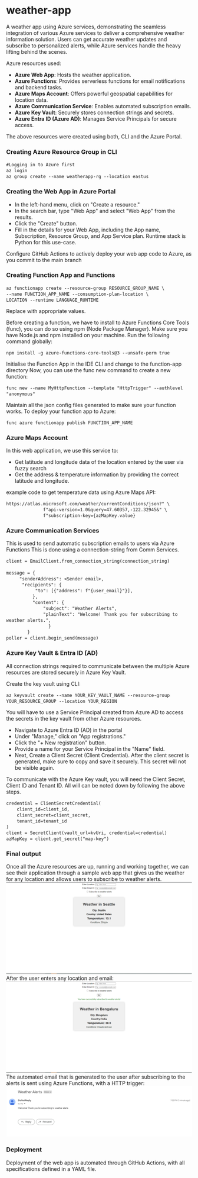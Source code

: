 # weather-app
A weather app using Azure services, demonstrating the seamless integration of 
various Azure services to deliver a comprehensive weather information solution. 
Users can get accurate weather updates and subscribe to personalized alerts, 
while Azure services handle the heavy lifting behind the scenes.

Azure resources used: 
- **Azure Web App**: Hosts the weather application.
- **Azure Functions**: Provides serverless functions for email notifications and backend tasks.
- **Azure Maps Account**: Offers powerful geospatial capabilities for location data.
- **Azure Communication Service**: Enables automated subscription emails.
- **Azure Key Vault**: Securely stores connection strings and secrets.
- **Azure Entra ID (Azure AD)**: Manages Service Principals for secure access.

The above resources were created using both, CLI
and the Azure Portal.

### Creating Azure Resource Group in CLI
```commandline
#Logging in to Azure first
az login
az group create --name weatherapp-rg --location eastus
```
### Creating the Web App in Azure Portal
- In the left-hand menu, click on "Create a resource."
- In the search bar, type "Web App" and select "Web App" from the results.
- Click the "Create" button.
- Fill in the details for your Web App, including the App name, Subscription, Resource Group, and App Service plan.
Runtime stack is Python for this use-case.

Configure GitHub Actions to actively deploy your web app code to Azure, as you commit to
the main branch

### Creating Function App and Functions
```commandline
az functionapp create --resource-group RESOURCE_GROUP_NAME \
--name FUNCTION_APP_NAME --consumption-plan-location \
LOCATION --runtime LANGUAGE_RUNTIME
```
Replace with appropriate values.

Before creating a function, we have to install to Azure Functions Core Tools 
(func), you can do so using npm (Node Package Manager). 
Make sure you have Node.js and npm installed on your machine. 
Run the following command globally:
```commandline
npm install -g azure-functions-core-tools@3 --unsafe-perm true
```
Initialise the Function App in the IDE CLI and change to the function-app directory
Now, you can use the func new command to create a new function:
```commandline
func new --name MyHttpFunction --template "HttpTrigger" --authlevel "anonymous"
```
Maintain all the json config files generated to make sure your function works.
To deploy your function app to Azure:
```commandline
func azure functionapp publish FUNCTION_APP_NAME
```
### Azure Maps Account
In this web application, we use this service to:
- Get latitude and longitude data of the location entered by the user via fuzzy
search
- Get the address & temperature information by providing the correct latitude and longitude.

example code to get temperature data using Azure Maps API:
```commandline
https://atlas.microsoft.com/weather/currentConditions/json?" \
              f"api-version=1.0&query=47.60357,-122.32945&" \
              f"subscription-key={azMapKey.value}
```
### Azure Communication Services
This is used to send automatic subscription emails to users via Azure Functions
This is done using a connection-string from Comm Services.
```commandline
client = EmailClient.from_connection_string(connection_string)

message = {
     "senderAddress": <Sender email>,
      "recipients": {
           "to": [{"address": f"{user_email}"}],
          },
          "content": {
              "subject": "Weather Alerts",
              "plainText": "Welcome! Thank you for subscribing to weather alerts.",
                }
        }
poller = client.begin_send(message)
```
### Azure Key Vault & Entra ID (AD)
All connection strings required to communicate between the multiple Azure resources
are stored securely in Azure Key Vault.

Create the key vault using CLI:
```commandline
az keyvault create --name YOUR_KEY_VAULT_NAME --resource-group YOUR_RESOURCE_GROUP --location YOUR_REGION
```
You will have to use a Service Principal created from Azure AD to access the secrets in
the key vault from other Azure resources.

- Navigate to Azure Entra ID (AD) in the portal
- Under "Manage," click on "App registrations."
- Click the "+ New registration" button.
- Provide a name for your Service Principal in the "Name" field.
- Next, Create a Client Secret (Client Credential). After the client secret is generated, make sure to copy and save it securely. This secret will not be visible again.

To communicate with the Azure Key vault, you will need the Client Secret, 
Client ID and Tenant ID. All will can be noted down by following the above steps.
```commandline
credential = ClientSecretCredential(
    client_id=client_id,
    client_secret=client_secret,
    tenant_id=tenant_id
)
client = SecretClient(vault_url=kvUri, credential=credential)
azMapKey = client.get_secret("map-key")
```
### Final output
Once all the Azure resources are up, running and working together, we can see their
application through a sample web app that gives us the weather for any location
and allows users to subscribe to weather alerts.
![](/images/web-app.PNG)
After the user enters any location and email:
![](/images/web-app-user.PNG)
The automated email that is generated to the user after subscribing to the 
alerts is sent using Azure Functions, with a HTTP trigger:
![](/images/alert-email.PNG)

### Deployment
Deployment of the web app is automated through GitHub Actions, with 
all specifications defined in a YAML file.